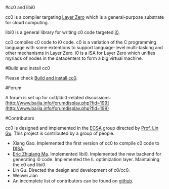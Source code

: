 #cc0 and libi0

cc0 is a compiler targeting [Layer Zero](http://www.lazero.net/) which is a general-purpose substrate for cloud computing.

libi0 is a general library for writing c0 code targeted [i0](http://www.lazero.net/).

cc0 compiles c0 code to i0 code. c0 is a variation of the C programming language with some extentions to support language-level multi-tasking and other mechanisms in Layer Zero. i0 is a ISA for Layer Zero which unifies myriads of nodes in the datacenters to form a big virtual machine.

#Build and install cc0

Please check [Build and install cc0](http://www.baijia.info/showthread.php?tid=1342).

#Forum

A forum is set up for cc0/libi0-related discussions: [http://www.baijia.info/forumdisplay.php?fid=199](http://www.baijia.info/forumdisplay.php?fid=199)

#Contributors

cc0 is designed and implemented in the [ECSA](http://www.cse.ust.hk/~lingu/ecsa/) group directed by [Prof. Lin Gu](http://www.cse.ust.hk/~lingu/). This project is contributed by a group of people.

* Xiang Gao. Implemented the first version of cc0 to compile c0 code to [DISA](http://www.zhiqiangma.com/homepage/publication/dvm-tc-draft.pdf).
* [Eric Zhiqiang Ma](http://www.ericzma.com/homepage/). Implemented libi0. Implemented the new backend for generating i0 code. Implemented the IL optimization layer. Maintaining the c0 and libi0.
* Lin Gu. Directed the design and development of c0/cc0.
* Weiwei Jian
* An incomplete list of contributors can be found on [github](https://github.com/zma/cc0/graphs/contributors).

